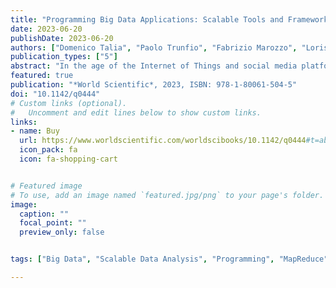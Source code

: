 ```yaml
---
title: "Programming Big Data Applications: Scalable Tools and Frameworks for Your Needs"
date: 2023-06-20
publishDate: 2023-06-20
authors: ["Domenico Talia", "Paolo Trunfio", "Fabrizio Marozzo", "Loris Belcastro", "Riccardo Cantini", "Alessio Orsino"]
publication_types: ["5"]
abstract: "In the age of the Internet of Things and social media platforms, huge amounts of digital data are generated by and collected from many sources, including sensors, mobile devices, wearable trackers and security cameras. These data, commonly referred to as Big Data, are challenging current storage, processing and analysis capabilities. New models, languages, systems and algorithms continue to be developed to effectively collect, store, analyze and learn from Big Data. Programming Big Data Applications introduces and discusses models, programming frameworks and algorithms to process and analyze large amounts of data. In particular, the book provides an in-depth description of the properties and mechanisms of the main programming paradigms for Big Data analysis, including MapReduce, workflow, BSP, message passing, and SQL-like. Through programming examples it also describes the most used frameworks for Big Data analysis like Hadoop, Spark, MPI, Hive, Storm and others. We discuss and compare the different systems by highlighting the main features of each of them, their diffusion (both within their community of developers and users), and their main advantages and disadvantages in implementing Big Data analysis applications."
featured: true
publication: "*World Scientific*, 2023, ISBN: 978-1-80061-504-5"
doi: "10.1142/q0444"
# Custom links (optional).
#   Uncomment and edit lines below to show custom links.
links:
- name: Buy
  url: https://www.worldscientific.com/worldscibooks/10.1142/q0444#t=aboutBook
  icon_pack: fa
  icon: fa-shopping-cart


# Featured image
# To use, add an image named `featured.jpg/png` to your page's folder. 
image:
  caption: ""
  focal_point: ""
  preview_only: false


tags: ["Big Data", "Scalable Data Analysis", "Programming", "MapReduce", "Workflow", "Message Passing", "Bulk Synchronous Parallel", "SQL-like", "PGAS"]

---
```


